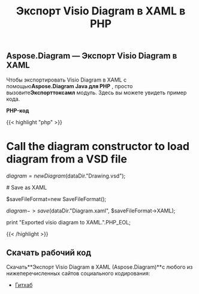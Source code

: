 ﻿---
title: Экспорт Visio Diagram в XAML в PHP
type: docs
weight: 60
url: /ru/java/export-visio-diagram-to-xaml-in-php/
---
## **Aspose.Diagram — Экспорт Visio Diagram в XAML**
 Чтобы экспортировать Visio Diagram в XAML с помощью**Aspose.Diagram Java для PHP** , просто вызовите**Экспорттоксамл** модуль. Здесь вы можете увидеть пример кода.

**PHP-код**

{{< highlight "php" >}}

 # Call the diagram constructor to load diagram from a VSD file

$diagram = new Diagram($dataDir."Drawing.vsd");

\# Save as XAML

$saveFileFormat=new SaveFileFormat();

$diagram->save($dataDir."Diagram.xaml", $saveFileFormat->XAML);

print "Exported visio diagram to XAML.".PHP_EOL;

{{< /highlight >}}
## **Скачать рабочий код**
 Скачать**Экспорт Visio Diagram в XAML (Aspose.Diagram)**с любого из нижеперечисленных сайтов социального кодирования:

- [Гитхаб](https://github.com/asposediagram/Aspose.Diagram-for-Java/blob/master/Plugins/Aspose_Diagram_Java_for_PHP/src/aspose/diagram/LoadingSavingandConverting/ExportToXaml.php)
